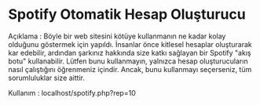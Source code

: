# Spotify Otomatik Hesap Oluşturucu

Açıklama : Böyle bir web sitesini kötüye kullanmanın ne kadar kolay olduğunu göstermek için yapıldı. İnsanlar önce kitlesel hesaplar oluşturarak kar edebilir, ardından şarkınız hakkında size katkı sağlayan bir Spotify "akış botu" kullanabilir. Lütfen bunu kullanmayın, yalnızca hesap oluşturucuların nasıl çalıştığını öğrenmeniz içindir. Ancak, bunu kullanmayı seçerseniz, tüm sorumluluklar size aittir.

Kullanım : localhost/spotify.php?rep=10
